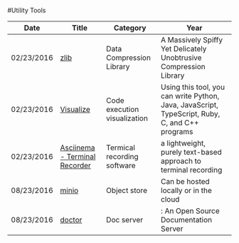 #Utility Tools

| Date       | Title         | Category  | Year  |
| ---------- |---------------| ----------|-------|
| 02/23/2016 | [zlib](http://www.zlib.net/) | Data Compression Library | A Massively Spiffy Yet Delicately Unobtrusive Compression Library
| 02/23/2016 | [Visualize](http://pythontutor.com/index.html) | Code execution visualization | Using this tool, you can write Python, Java, JavaScript, TypeScript, Ruby, C, and C++ programs
| 02/23/2016 | [Asciinema - Terminal Recorder](https://asciinema.org/) |Termical recording software |a lightweight, purely text-based approach to terminal recording
| 08/23/2016 | [minio](http://minio.io/) | Object store | Can be hosted locally or in the cloud
| 08/23/2016 | [doctor](https://blog.minio.io/doctor-an-open-source-documentation-server-41d86d756f15#.qycv8tat2) | Doc server | : An Open Source Documentation Server



